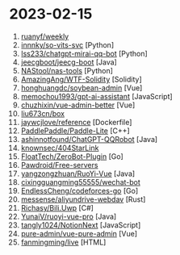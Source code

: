 # 2023-02-15

1. [ruanyf/weekly](https://github.com/ruanyf/weekly "科技爱好者周刊，每周五发布") 
2. [innnky/so-vits-svc](https://github.com/innnky/so-vits-svc "基于vits与softvc的歌声音色转换模型") [Python]
3. [lss233/chatgpt-mirai-qq-bot](https://github.com/lss233/chatgpt-mirai-qq-bot "🚀 一键部署！真正的 ChatGPT QQ 聊天机器人！支持 ChatGPT Plus，对话上下文，文字转图片发送，代理加速 (部分代码由 ChatGPT 生成）") [Python]
4. [jeecgboot/jeecg-boot](https://github.com/jeecgboot/jeecg-boot "⭐️「企业级低代码平台」前后端分离架构SpringBoot 2.x，SpringCloud，Ant Design&Vue，Mybatis，Shiro，JWT。强大的代码生成器让前后端代码一键生成，无需写任何代码! 引领新的开发模式OnlineCoding->代码生成->手工MERGE，帮助Java项目解决70%重复工作，让开发更关注业务，既能快速提高效率，帮助公司节省成本，同时又不失灵活性。") [Java]
5. [NAStool/nas-tools](https://github.com/NAStool/nas-tools "NAS媒体库管理工具") [Python]
6. [AmazingAng/WTF-Solidity](https://github.com/AmazingAng/WTF-Solidity "我最近在重新学solidity，巩固一下细节，也写一个“WTF Solidity极简入门”，供小白们使用，每周更新1-3讲。官网: https://wtf.academy") [Solidity]
7. [honghuangdc/soybean-admin](https://github.com/honghuangdc/soybean-admin "A fresh and elegant admin template, based on Vue3,Vite3,TypeScript,NaiveUI and UnoCSS [一个基于Vue3、Vite3、TypeScript、NaiveUI 和 UnoCSS的清新优雅的中后台模版]") [Vue]
8. [memochou1993/gpt-ai-assistant](https://github.com/memochou1993/gpt-ai-assistant "OpenAI + LINE + Vercel = GPT AI Assistant") [JavaScript]
9. [chuzhixin/vue-admin-better](https://github.com/chuzhixin/vue-admin-better "🚀🚀🚀vue admin,vue3 admin,vue3.0 admin,vue后台管理,vue-admin,vue3.0-admin,admin,vue-admin,vue-element-admin,ant-design,vue-admin-beautiful-pro,vab admin pro,vab admin plus,vue admin plus,vue admin pro") [Vue]
10. [liu673cn/box](https://github.com/liu673cn/box "TVbox开源版（空壳-自行配置）") 
11. [jaywcjlove/reference](https://github.com/jaywcjlove/reference "为开发人员分享快速参考备忘清单(速查表)") [Dockerfile]
12. [PaddlePaddle/Paddle-Lite](https://github.com/PaddlePaddle/Paddle-Lite "PaddlePaddle High Performance Deep Learning Inference Engine for Mobile and Edge (飞桨高性能深度学习端侧推理引擎）") [C++]
13. [ashinnotfound/ChatGPT-QQRobot](https://github.com/ashinnotfound/ChatGPT-QQRobot "❤开箱即用❤an unofficial Java implement of ChatGPT in Tencent QQ.一个非官方的ChatGPT腾讯qq实现版") [Java]
14. [knownsec/404StarLink](https://github.com/knownsec/404StarLink "404StarLink - 推荐优质、有意义、有趣、坚持维护的安全开源项目") 
15. [FloatTech/ZeroBot-Plugin](https://github.com/FloatTech/ZeroBot-Plugin "基于 ZeroBot 的 OneBot 插件") [Go]
16. [Pawdroid/Free-servers](https://github.com/Pawdroid/Free-servers "🚀 免费订阅地址，🚀 免费节点，🚀 6小时更新一次，共享节点，节点质量高可用，完全免费。免费clash订阅地址，免费翻墙、免费科学上网、免费梯子、免费ss/v2ray/trojan节点、谷歌商店、翻墙梯子。注意：目前进入官网需开启代理。") 
17. [yangzongzhuan/RuoYi-Vue](https://github.com/yangzongzhuan/RuoYi-Vue "🎉 (RuoYi)官方仓库 基于SpringBoot，Spring Security，JWT，Vue & Element 的前后端分离权限管理系统，同时提供了 Vue3 的版本") [Java]
18. [cixingguangming55555/wechat-bot](https://github.com/cixingguangming55555/wechat-bot "带二次开发接口的PC微信聊天机器人") 
19. [EndlessCheng/codeforces-go](https://github.com/EndlessCheng/codeforces-go "Golang 算法竞赛模板库 | Solutions to Codeforces by Go 💭💡🎈") [Go]
20. [messense/aliyundrive-webdav](https://github.com/messense/aliyundrive-webdav "阿里云盘 WebDAV 服务") [Rust]
21. [Richasy/Bili.Uwp](https://github.com/Richasy/Bili.Uwp "适用于新系统UI的哔哩") [C#]
22. [YunaiV/ruoyi-vue-pro](https://github.com/YunaiV/ruoyi-vue-pro "🔥 官方推荐 🔥 RuoYi-Vue 全新 Pro 版本，优化重构所有功能。基于 Spring Boot + MyBatis Plus + Vue & Element 实现的后台管理系统 + 微信小程序，支持 RBAC 动态权限、数据权限、SaaS 多租户、Flowable 工作流、三方登录、支付、短信、商城等功能。你的 ⭐️ Star ⭐️，是作者生发的动力！") [Java]
23. [tangly1024/NotionNext](https://github.com/tangly1024/NotionNext "一个使用 NextJS + Notion API 实现的，部署在 Vercel 上的静态博客系统。为Notion和所有创作者设计。") [JavaScript]
24. [pure-admin/vue-pure-admin](https://github.com/pure-admin/vue-pure-admin "🔥 ✨✨ ✨ Vue3+Vite4+Element-Plus+TypeScript编写的一款后台管理系统（兼容移动端）") [Vue]
25. [fanmingming/live](https://github.com/fanmingming/live "✯ 一个国内可直连的直播源分享项目 ✯ 🔕 永久免费 直连访问 完善的台标 直播源支持IPv4/IPv6双栈访问 🔕") [HTML]
